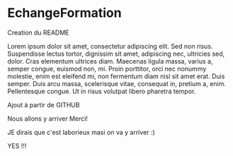 # EchangeFormation


Creation du README

Lorem ipsum dolor sit amet, consectetur adipiscing elit. Sed non risus. Suspendisse lectus tortor, dignissim sit amet,
adipiscing nec, ultricies sed, dolor. Cras elementum ultrices diam. Maecenas ligula massa, varius a, semper congue, euismod non, mi.
Proin porttitor, orci nec nonummy molestie, enim est eleifend mi, non fermentum diam nisl sit amet erat. Duis semper.
Duis arcu massa, scelerisque vitae, consequat in, pretium a, enim. Pellentesque congue. Ut in risus volutpat libero pharetra tempor.



Ajout à partir de GITHUB

Nous allons y arriver Merci!

JE dirais que c'est laborieux masi on va y arriver :)






YES !!!
